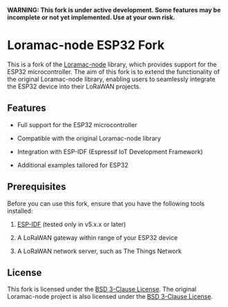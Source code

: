 **WARNING: This fork is under active development. Some features may be incomplete or not yet implemented. Use at your own risk.**


# Loramac-node ESP32 Fork

  

This is a fork of the [Loramac-node](https://github.com/Lora-net/LoRaMac-node) library, which provides support for the ESP32 microcontroller. The aim of this fork is to extend the functionality of the original Loramac-node library, enabling users to seamlessly integrate the ESP32 device into their LoRaWAN projects.

  

## Features

  

- Full support for the ESP32 microcontroller

- Compatible with the original Loramac-node library

- Integration with ESP-IDF (Espressif IoT Development Framework)

- Additional examples tailored for ESP32

  

## Prerequisites

Before you can use this fork, ensure that you have the following tools installed:

  

1. [ESP-IDF](https://docs.espressif.com/projects/esp-idf/en/latest/esp32/get-started/index.html) (tested only in v5.x.x or later)

2. A LoRaWAN gateway within range of your ESP32 device

3. A LoRaWAN network server, such as The Things Network

  
  

## License

This fork is licensed under the [BSD 3-Clause License](https://opensource.org/license/bsd-3-clause/). The original Loramac-node project is also licensed under the [BSD 3-Clause License](https://opensource.org/license/bsd-3-clause/).